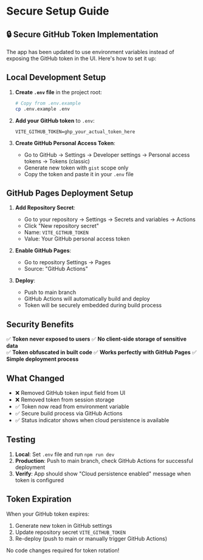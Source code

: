 # Secure Setup Guide

## 🔒 Secure GitHub Token Implementation

The app has been updated to use environment variables instead of exposing the GitHub token in the UI. Here's how to set it up:

## Local Development Setup

1. **Create `.env` file** in the project root:
   ```bash
   # Copy from .env.example
   cp .env.example .env
   ```

2. **Add your GitHub token** to `.env`:
   ```
   VITE_GITHUB_TOKEN=ghp_your_actual_token_here
   ```

3. **Create GitHub Personal Access Token**:
   - Go to GitHub → Settings → Developer settings → Personal access tokens → Tokens (classic)
   - Generate new token with `gist` scope only
   - Copy the token and paste it in your `.env` file

## GitHub Pages Deployment Setup

1. **Add Repository Secret**:
   - Go to your repository → Settings → Secrets and variables → Actions
   - Click "New repository secret"
   - Name: `VITE_GITHUB_TOKEN`
   - Value: Your GitHub personal access token

2. **Enable GitHub Pages**:
   - Go to repository Settings → Pages
   - Source: "GitHub Actions"

3. **Deploy**:
   - Push to main branch
   - GitHub Actions will automatically build and deploy
   - Token will be securely embedded during build process

## Security Benefits

✅ **Token never exposed to users**
✅ **No client-side storage of sensitive data**  
✅ **Token obfuscated in built code**
✅ **Works perfectly with GitHub Pages**
✅ **Simple deployment process**

## What Changed

- ❌ Removed GitHub token input field from UI
- ❌ Removed token from session storage
- ✅ Token now read from environment variable
- ✅ Secure build process via GitHub Actions
- ✅ Status indicator shows when cloud persistence is available

## Testing

1. **Local**: Set `.env` file and run `npm run dev`
2. **Production**: Push to main branch, check GitHub Actions for successful deployment
3. **Verify**: App should show "Cloud persistence enabled" message when token is configured

## Token Expiration

When your GitHub token expires:
1. Generate new token in GitHub settings
2. Update repository secret `VITE_GITHUB_TOKEN`
3. Re-deploy (push to main or manually trigger GitHub Actions)

No code changes required for token rotation!